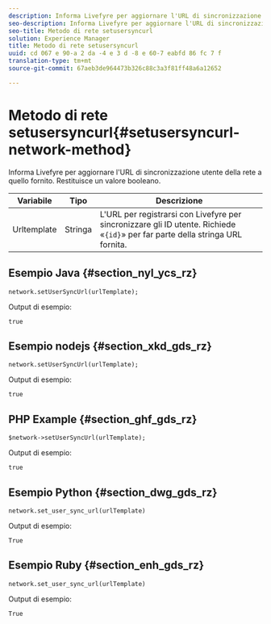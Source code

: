 ```yaml
---
description: Informa Livefyre per aggiornare l'URL di sincronizzazione utente della rete a quello fornito. Restituisce un valore booleano.
seo-description: Informa Livefyre per aggiornare l'URL di sincronizzazione utente della rete a quello fornito. Restituisce un valore booleano.
seo-title: Metodo di rete setusersyncurl
solution: Experience Manager
title: Metodo di rete setusersyncurl
uuid: cd 067 e 90-a 2 da -4 e 3 d -8 e 60-7 eabfd 86 fc 7 f
translation-type: tm+mt
source-git-commit: 67aeb3de964473b326c88c3a3f81ff48a6a12652

---
```



# Metodo di rete setusersyncurl{#setusersyncurl-network-method}

Informa Livefyre per aggiornare l&#39;URL di sincronizzazione utente della rete a quello fornito. Restituisce un valore booleano.

| Variabile | Tipo | Descrizione |
|--- |--- |--- |
| Urltemplate | Stringa | L&#39;URL per registrarsi con Livefyre per sincronizzare gli ID utente. Richiede «`{id}`» per far parte della stringa URL fornita. |

## Esempio Java {#section_nyl_ycs_rz}

```
network.setUserSyncUrl(urlTemplate); 
```

Output di esempio:

```
true
```

## Esempio nodejs {#section_xkd_gds_rz}

```
network.setUserSyncUrl(urlTemplate); 
```

Output di esempio:

```
true
```

## PHP Example {#section_ghf_gds_rz}

```
$network->setUserSyncUrl(urlTemplate); 
```

Output di esempio:

```
true
```

## Esempio Python {#section_dwg_gds_rz}

```
network.set_user_sync_url(urlTemplate) 
```

Output di esempio:

```
True
```

## Esempio Ruby {#section_enh_gds_rz}

```
network.set_user_sync_url(urlTemplate) 
```

Output di esempio:

```
True
```
